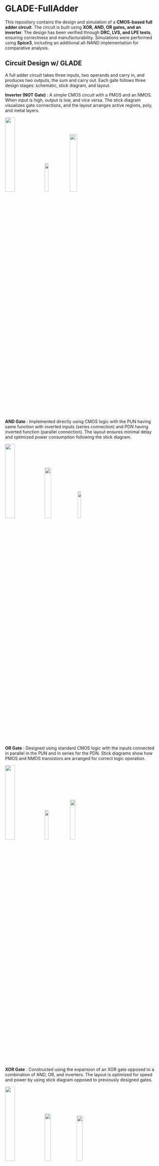 # GLADE-FullAdder

This repository contains the design and simulation of a **CMOS-based full adder circuit**. The circuit is built using **XOR, AND, OR gates, and an inverter**. The design has been verified through **DRC, LVS, and LPE tests**, ensuring correctness and manufacturability. Simulations were performed using **Spice3**, including an additional all-NAND implementation for comparative analysis.

## Circuit Design w/ GLADE
A full adder circuit takes three inputs, two operands and carry in, and produces two outputs, the sum and carry out.
Each gate follows three design stages: schematic, stick diagram, and layout.

**Inverter (NOT Gate)**
 : A simple CMOS circuit with a PMOS and an NMOS. When input is high, output is low, and vice versa. The stick diagram visualizes gate connections, and the layout arranges active regions, poly, and metal layers.
<p float="center">
  <img src="https://github.com/user-attachments/assets/fa87eb55-37ea-489a-9013-bb28414428af"  width = 25% />
  <img src="https://github.com/user-attachments/assets/4d23b754-c343-42a6-9277-325f04479284" width=15.5% /> 
  <img src="https://github.com/user-attachments/assets/7301e619-54c0-4530-aa55-ad7c652511bd" width=22% /> 
</p>

**AND Gate**
 : Implemented directly using CMOS logic with the PUN having same function with inverted inputs (series connection) and PDN having inverted function (parallel connection). The layout ensures minimal delay and optimized power consumption following the stick diagram.
<p float="center">
  <img src="https://github.com/user-attachments/assets/0e386175-d050-45e9-9704-d71983bf6a17" width = 25% />
  <img src="https://github.com/user-attachments/assets/0036b20c-b081-4f2b-ba1a-58f41c008d05" width=20.6% /> 
  <img src="https://github.com/user-attachments/assets/3d553384-46ab-4144-b15a-0bae03612621" width=15% /> 
</p>

**OR Gate** 
 : Designed using standard CMOS logic with the inputs connected in parallel in the PUN and in series for the PDN. Stick diagrams show how PMOS and NMOS transistors are arranged for correct logic operation.
<p float="center">
  <img src="https://github.com/user-attachments/assets/129908fe-dbea-4e64-bb85-3dc5f24088be" width = 25% />
  <img src="https://github.com/user-attachments/assets/192c6fe9-f53e-4875-8e87-8ca58c066eed" width=15.7% /> 
  <img src="https://github.com/user-attachments/assets/685cbcb1-6082-4edc-9f16-8a5064920351" width=18.3% /> 
</p>

**XOR Gate**
 : Constructed using the expansion of an XOR gate opposed to a combination of AND, OR, and inverters. The layout is optimized for speed and power by using stick diagram opposed to previously designed gates.
<p float="center">
  <img src="https://github.com/user-attachments/assets/8c9f6cfd-1f17-47e8-bcad-e0662d811a6b"  width = 25% />
  <img src="https://github.com/user-attachments/assets/8a89f0aa-5e77-43e0-93b8-f5d708fb378b" width=20% /> 
  <img src="https://github.com/user-attachments/assets/eaa11412-da08-46ab-8c99-6b9bf0dbb772" width=19.5% /> 
</p>

### Full Adder Circuit Schematic and Layout 
The previous gates were connected together to emulate the function of a full adder. Debugging included ensuring all sources and grounds are connected together and there is no metal overlapping by using different metals at intersection points. 
<p float="center">
  <img src="https://github.com/user-attachments/assets/1cf294a6-22e2-406b-ae3b-8902333abfac" width=40% /> 
  <img src="https://github.com/user-attachments/assets/96bde3d4-4d88-4040-b2b0-c9478e1de512" width=36% /> 
</p>
DRC ensures compliance with manufacturing rules. LVS confirms the layout matches the schematic. LPE analyzes parasitic effects on circuit performance. Each gate passed all three tests individually and then the full adder was tested with all three as well after the connection was done. 


## Circuit Simulation w/ Spice3
The full adder was simulated using Spice3, with a standard CMOS implementation. An additional all-NAND simulation was performed for comparison, but the primary design does not rely on NAND-based gates.
The all-NAND based simulation started with writing the code and simulate the output of the gate alone before writing the full adder.
```
.SUBCKT NAND 1 2 3
M1 3 1 VDD VDD PCH W=6U L=1U
M2 3 2 VDD VDD PCH W=6U L=1U
M3 3 1 4 0 NCH W=6U L=1U
M4 4 2 0 0 NCH W=6U L=1U
C5 3 0 0.1P
.ENDS NAND

```
Then that sub-circuit was instantiated to emulate the functionality of the full adder. This allows the design modularity and conciseness for better readability and debugging.
```
X1 1 2 3 NAND
X2 1 3 4 NAND
X3 2 3 5 NAND
X4 4 5 6 NAND
X5 6 7 8 NAND
X6 6 8 10 NAND
X7 8 7 9 NAND
X8 10 9 11 NAND
X9 8 3 12 NAND
C13 11 0 0.1P
C14 12 0 0.1P
VDD VDD 0 DC 5V
VA 1 0 PULSE(0V 5V 0ns 1ns 1ns 25ns 50ns)
VB 2 0 PULSE(0V 5V 0ns 1ns 1ns 50ns 100ns)
VC 7 0 PULSE(0V 5V 0ns 1ns 1ns 100ns 200ns)
```
Now, instead of creating different instances and writing the code from scratch, I used the extracted schematic of the Full Adder from the GLADE implementation and then wrote the following commands to simulate the output.
```
* Instantiate the Full Adder subcircuit
X100 1 2 7 12 13 FullAdder

* Define power supply
VDD VDD 0 DC 5V

* Define input square wave sources using PULSE
VA 1 0 PULSE(0V 5V 0ns 1ns 1ns 25ns 50ns)
VB 2 0 PULSE(0V 5V 0ns 1ns 1ns 50ns 100ns)
VCin 7 0 PULSE(0V 5V 0ns 1ns 1ns 100ns 200ns)

* Define capacitors at the output nodes
C13 12 0 0.1P
C14 13 0 0.1P

* Transient analysis to observe waveforms
.TRAN 1ns 600ns

* Print the results
.PRINT TRAN V(12) V(13)

* Probe the nodes for plotting
.PROBE TRAN V(12) V(13)
.END
```
The model of the PMOS and NMOS used was taken from Process Technology C5: 0.5µm Process Technology Publication order number C5/D. The size of the transistors was identical to that in GLADE’s full adder with ratio P=6N, voltage of node number 12 is the sum and that of the node 13 is the carry out. 
